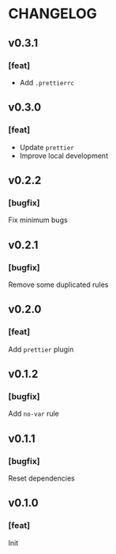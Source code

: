 # CHANGELOG

## v0.3.1

### [feat]
- Add `.prettierrc`

## v0.3.0

### [feat]
- Update `prettier`
- Improve local development

## v0.2.2

### [bugfix]
Fix minimum bugs

## v0.2.1

### [bugfix]
Remove some duplicated rules

## v0.2.0

### [feat]
Add `prettier` plugin

## v0.1.2

### [bugfix]
Add `no-var` rule

## v0.1.1

### [bugfix]
Reset dependencies

## v0.1.0

### [feat]
Init
